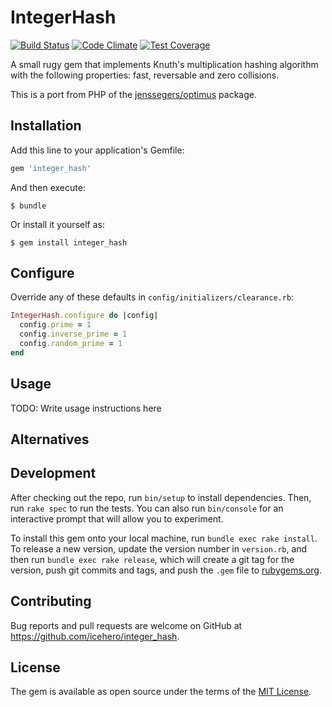 # IntegerHash

[![Build Status](https://travis-ci.org/icehero/integer_hash.svg?branch=master)](https://travis-ci.org/icehero/integer_hash)
[![Code Climate](https://codeclimate.com/github/icehero/integer_hash/badges/gpa.svg)](https://codeclimate.com/github/icehero/integer_hash)
[![Test Coverage](https://codeclimate.com/github/icehero/integer_hash/badges/coverage.svg)](https://codeclimate.com/github/icehero/integer_hash/coverage)

A small rugy gem that implements Knuth's multiplication hashing algorithm with the following properties: fast, reversable and zero collisions.

This is a port from PHP of the [jenssegers/optimus](https://github.com/jenssegers/optimus) package.


## Installation

Add this line to your application's Gemfile:

```ruby
gem 'integer_hash'
```

And then execute:

    $ bundle

Or install it yourself as:

    $ gem install integer_hash

## Configure

Override any of these defaults in `config/initializers/clearance.rb`:

```ruby
IntegerHash.configure do |config|
  config.prime = 1
  config.inverse_prime = 1
  config.random_prime = 1
end
```

## Usage



TODO: Write usage instructions here

## Alternatives



## Development

After checking out the repo, run `bin/setup` to install dependencies. Then, run `rake spec` to run the tests. You can also run `bin/console` for an interactive prompt that will allow you to experiment.

To install this gem onto your local machine, run `bundle exec rake install`. To release a new version, update the version number in `version.rb`, and then run `bundle exec rake release`, which will create a git tag for the version, push git commits and tags, and push the `.gem` file to [rubygems.org](https://rubygems.org).


## Contributing

Bug reports and pull requests are welcome on GitHub at https://github.com/icehero/integer_hash.


## License

The gem is available as open source under the terms of the [MIT License](http://opensource.org/licenses/MIT).


